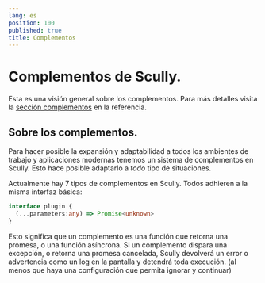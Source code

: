 ```yaml
---
lang: es
position: 100
published: true
title: Complementos
---
```


# Complementos de Scully.

Esta es una visión general sobre los complementos. Para más detalles visita la [sección complementos](/docs/Reference/plugins/overview.md) en la referencia.

## Sobre los complementos.

Para hacer posible la expansión y adaptabilidad a todos los ambientes de trabajo y aplicaciones modernas tenemos un sistema de complementos en Scully. Esto hace posible adaptarlo a _todo_ tipo de situaciones.

Actualmente hay 7 tipos de complementos en Scully. Todos adhieren a la misma interfaz básica:


```typescript
interface plugin {
  (...parameters:any) => Promise<unknown>
}
```

Esto significa que un complemento es una función que retorna una promesa, o una función asíncrona. Si un complemento dispara una excepción, o retorna una promesa cancelada, Scully devolverá un error o advertencia como un log en la pantalla y detendrá toda execución. (al menos que haya una configuración que permita ignorar y continuar)
